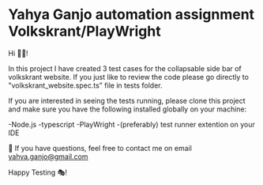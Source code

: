 # Yahya Ganjo automation assignment Volkskrant/PlayWright

Hi 👋🏽!

In this project I have created 3 test cases for the collapsable side bar of volkskrant website. If you just like to review the code please go directly to "volkskrant_website.spec.ts" file in tests folder. 

If you are interested in seeing the tests running, please clone this project and make sure you have the following installed 
globally on your machine:

-Node.js
-typescript
-PlayWright
-(preferably) test runner extention on your IDE

💜 If you have questions, feel free to contact me on email yahya.ganjo@gmail.com 

Happy Testing 🎭!
